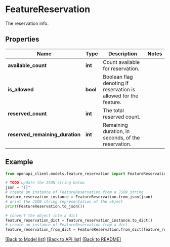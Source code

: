 # FeatureReservation

The reservation info.

## Properties

Name | Type | Description | Notes
------------ | ------------- | ------------- | -------------
**available_count** | **int** | Count available for reservation. | 
**is_allowed** | **bool** | Boolean flag denoting if reservation is allowed for the feature. | 
**reserved_count** | **int** | The total reserved count. | 
**reserved_remaining_duration** | **int** | Remaining duration, in seconds, of the reservation. | 

## Example

```python
from openapi_client.models.feature_reservation import FeatureReservation

# TODO update the JSON string below
json = "{}"
# create an instance of FeatureReservation from a JSON string
feature_reservation_instance = FeatureReservation.from_json(json)
# print the JSON string representation of the object
print(FeatureReservation.to_json())

# convert the object into a dict
feature_reservation_dict = feature_reservation_instance.to_dict()
# create an instance of FeatureReservation from a dict
feature_reservation_from_dict = FeatureReservation.from_dict(feature_reservation_dict)
```
[[Back to Model list]](../README.md#documentation-for-models) [[Back to API list]](../README.md#documentation-for-api-endpoints) [[Back to README]](../README.md)


